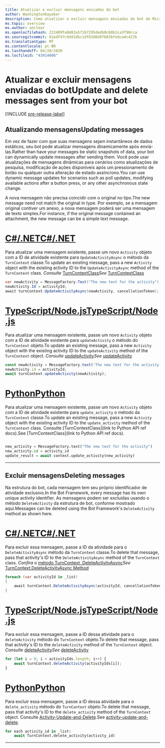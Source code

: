 ```yaml
---
title: Atualizar e excluir mensagens enviadas do bot
author: WashingtonKayaker
description: Como atualizar e excluir mensagens enviadas do bot do Microsoft Teams
ms.topic: overview
ms.author: anclear
ms.openlocfilehash: 222409fa0d02a571b7295dedb0c60b1ca3f90cca
ms.sourcegitcommit: 61edf47c9dd1dbc1df03d0d9fb83bfedca4c423b
ms.translationtype: MT
ms.contentlocale: pt-BR
ms.lasthandoff: 04/28/2020
ms.locfileid: "43914606"
---
```

# <a name="update-and-delete-messages-sent-from-your-bot"></a><span data-ttu-id="8e68d-103">Atualizar e excluir mensagens enviadas do bot</span><span class="sxs-lookup"><span data-stu-id="8e68d-103">Update and delete messages sent from your bot</span></span>

[!INCLUDE [pre-release-label](~/includes/v4-to-v3-pointer-bots.md)]

## <a name="updating-messages"></a><span data-ttu-id="8e68d-104">Atualizando mensagens</span><span class="sxs-lookup"><span data-stu-id="8e68d-104">Updating messages</span></span>

<span data-ttu-id="8e68d-105">Em vez de fazer com que suas mensagens sejam instantâneos de dados estáticos, seu bot pode atualizar mensagens dinamicamente após enviá-las.</span><span class="sxs-lookup"><span data-stu-id="8e68d-105">Rather than have your messages be static snapshots of data, your bot can dynamically update messages after sending them.</span></span> <span data-ttu-id="8e68d-106">Você pode usar atualizações de mensagens dinâmicas para cenários como atualizações de pesquisa, modificação de ações disponíveis após um pressionamento de botão ou qualquer outra alteração de estado assíncrono.</span><span class="sxs-lookup"><span data-stu-id="8e68d-106">You can use dynamic message updates for scenarios such as poll updates, modifying available actions after a button press, or any other asynchronous state change.</span></span>

<span data-ttu-id="8e68d-107">A nova mensagem não precisa coincidir com o original no tipo.</span><span class="sxs-lookup"><span data-stu-id="8e68d-107">The new message need not match the original in type.</span></span> <span data-ttu-id="8e68d-108">Por exemplo, se a mensagem original contiver um anexo, a nova mensagem poderá ser uma mensagem de texto simples.</span><span class="sxs-lookup"><span data-stu-id="8e68d-108">For instance, if the original message contained an attachment, the new message can be a simple text message.</span></span>

# <a name="cnet"></a>[<span data-ttu-id="8e68d-109">C#/.NET</span><span class="sxs-lookup"><span data-stu-id="8e68d-109">C#/.NET</span></span>](#tab/dotnet)

<span data-ttu-id="8e68d-110">Para atualizar uma mensagem existente, passe um novo `Activity` objeto com a ID de atividade existente para `UpdateActivityAsync` o método da `TurnContext` classe.</span><span class="sxs-lookup"><span data-stu-id="8e68d-110">To update an existing message, pass a new `Activity` object with the existing activity ID to the `UpdateActivityAsync` method of the `TurnContext` class.</span></span> <span data-ttu-id="8e68d-111">*Consulte* [TurnContextClass](/dotnet/api/microsoft.bot.builder.turncontext?view=botbuilder-dotnet-stable)</span><span class="sxs-lookup"><span data-stu-id="8e68d-111">*See* [TurnContextClass](/dotnet/api/microsoft.bot.builder.turncontext?view=botbuilder-dotnet-stable)</span></span>

```csharp
var newActivity = MessageFactory.Text("The new text for the activity");
newActivity.Id = activityId;
await turnContext.UpdateActivityAsync(newActivity, cancellationToken);
```

# <a name="typescriptnodejs"></a>[<span data-ttu-id="8e68d-112">TypeScript/Node.js</span><span class="sxs-lookup"><span data-stu-id="8e68d-112">TypeScript/Node.js</span></span>](#tab/typescript)

<span data-ttu-id="8e68d-113">Para atualizar uma mensagem existente, passe um novo `Activity` objeto com a ID de atividade existente para `updateActivity` o método do `TurnContext` objeto.</span><span class="sxs-lookup"><span data-stu-id="8e68d-113">To update an existing message, pass a new `Activity` object with the existing activity ID to the `updateActivity` method of the `TurnContext` object.</span></span> <span data-ttu-id="8e68d-114">*Consulte* [updateActivity](/javascript/api/botbuilder-core/turncontext?view=botbuilder-ts-latest#updateactivity-partial-activity--)</span><span class="sxs-lookup"><span data-stu-id="8e68d-114">*See* [updateActivity](/javascript/api/botbuilder-core/turncontext?view=botbuilder-ts-latest#updateactivity-partial-activity--)</span></span>

```typescript
const newActivity = MessageFactory.text('The new text for the activity');
newActivity.id = activityId;
await turnContext.updateActivity(newActivity);
```

# <a name="python"></a>[<span data-ttu-id="8e68d-115">Python</span><span class="sxs-lookup"><span data-stu-id="8e68d-115">Python</span></span>](#tab/python)

<span data-ttu-id="8e68d-116">Para atualizar uma mensagem existente, passe um novo `Activity` objeto com a ID de atividade existente para `update_activity` o método da `TurnContext` classe.</span><span class="sxs-lookup"><span data-stu-id="8e68d-116">To update an existing message, pass a new `Activity` object with the existing activity ID to the `update_activity` method of the `TurnContext` class.</span></span> <span data-ttu-id="8e68d-117">Consulte [TurnContextClass](link to Python API ref docs).</span><span class="sxs-lookup"><span data-stu-id="8e68d-117">See [TurnContextClass](link to Python API ref docs).</span></span>

```python

new_activity = MessageFactory.text("The new text for the activity")
new_activity.id = activity_id
update_result = await context.update_activity(new_activity)

```

---

## <a name="deleting-messages"></a><span data-ttu-id="8e68d-118">Excluir mensagens</span><span class="sxs-lookup"><span data-stu-id="8e68d-118">Deleting messages</span></span>

<span data-ttu-id="8e68d-119">Na estrutura do bot, cada mensagem tem seu próprio identificador de atividade exclusivo.</span><span class="sxs-lookup"><span data-stu-id="8e68d-119">In the Bot Framework, every message has its own unique activity identifier.</span></span>
<span data-ttu-id="8e68d-120">As mensagens podem ser excluídas usando o método `DeleteActivity` da estrutura de bot, conforme mostrado aqui.</span><span class="sxs-lookup"><span data-stu-id="8e68d-120">Messages can be deleted using the Bot Framework's `DeleteActivity` method as shown here.</span></span>

# <a name="cnet"></a>[<span data-ttu-id="8e68d-121">C#/.NET</span><span class="sxs-lookup"><span data-stu-id="8e68d-121">C#/.NET</span></span>](#tab/dotnet)

<span data-ttu-id="8e68d-122">Para excluir essa mensagem, passe a ID da atividade para o `DeleteActivityAsync` método da `TurnContext` classe.</span><span class="sxs-lookup"><span data-stu-id="8e68d-122">To delete that message, pass that activity's ID to the `DeleteActivityAsync` method of the `TurnContext` class.</span></span> <span data-ttu-id="8e68d-123">*Confira* o [método TurnContext. DeleteActivityAsync](/dotnet/api/microsoft.bot.builder.turncontext.deleteactivityasync?view=botbuilder-dotnet-stable)</span><span class="sxs-lookup"><span data-stu-id="8e68d-123">*See* [TurnContext.DeleteActivityAsync Method](/dotnet/api/microsoft.bot.builder.turncontext.deleteactivityasync?view=botbuilder-dotnet-stable)</span></span>

```csharp
foreach (var activityId in _list)
{
    await turnContext.DeleteActivityAsync(activityId, cancellationToken);
}
```

# <a name="typescriptnodejs"></a>[<span data-ttu-id="8e68d-124">TypeScript/Node.js</span><span class="sxs-lookup"><span data-stu-id="8e68d-124">TypeScript/Node.js</span></span>](#tab/typescript)

<span data-ttu-id="8e68d-125">Para excluir essa mensagem, passe a ID dessa atividade para o `deleteActivity` método do `TurnContext` objeto.</span><span class="sxs-lookup"><span data-stu-id="8e68d-125">To delete that message, pass that activity's ID to the `deleteActivity` method of the `TurnContext` object.</span></span> <span data-ttu-id="8e68d-126">*Consulte* [deleteActivity](/javascript/api/botbuilder-core/turncontext?view=botbuilder-ts-latest#deleteactivity-string---partial-conversationreference--)</span><span class="sxs-lookup"><span data-stu-id="8e68d-126">*See* [deleteActivity](/javascript/api/botbuilder-core/turncontext?view=botbuilder-ts-latest#deleteactivity-string---partial-conversationreference--)</span></span>

```typescript
for (let i = 0; i < activityIds.length; i++) {
    await turnContext.deleteActivity(activityIds[i]);
}
```

# <a name="python"></a>[<span data-ttu-id="8e68d-127">Python</span><span class="sxs-lookup"><span data-stu-id="8e68d-127">Python</span></span>](#tab/python)

<span data-ttu-id="8e68d-128">Para excluir essa mensagem, passe a ID dessa atividade para o `delete_activity` método do `TurnContext` objeto.</span><span class="sxs-lookup"><span data-stu-id="8e68d-128">To delete that message, pass that activity's ID to the `delete_activity` method of the `TurnContext` object.</span></span> <span data-ttu-id="8e68d-129">Consulte [Activity-Update-and-Delete](https://github.com/microsoft/botbuilder-python/blob/c04ecacb22c1f4b43a671fe2f1e4782218391975/tests/teams/scenarios/activity-update-and-delete/bots/activity_update_and_delete_bot.py).</span><span class="sxs-lookup"><span data-stu-id="8e68d-129">See [activity-update-and-delete](https://github.com/microsoft/botbuilder-python/blob/c04ecacb22c1f4b43a671fe2f1e4782218391975/tests/teams/scenarios/activity-update-and-delete/bots/activity_update_and_delete_bot.py).</span></span>

```python
for each activity_id in _list:
    await TurnContext.delete_activity(activity_id)
```

---

